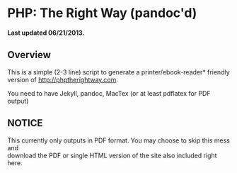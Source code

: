 # PHP: The Right Way (pandoc'd)
**Last updated 06/21/2013.**

## Overview

This is a simple (2-3 line) script to generate a printer/ebook-reader\* friendly  
version of <http://phptherightway.com>.  
  
You need to have Jekyll, pandoc, MacTex (or at least pdflatex for PDF output)  

## NOTICE  

This currently only outputs in PDF format. You may choose to skip this mess and  
download the PDF or single HTML version of the site also included right here.  
  


